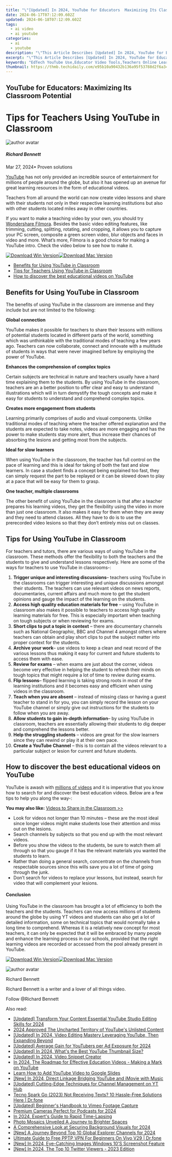 ```yaml
---
title: "\"[Updated] In 2024, YouTube for Educators  Maximizing Its Classroom Potential\""
date: 2024-06-17T07:12:09.602Z
updated: 2024-06-18T07:12:09.602Z
tags:
  - ai video
  - ai youtube
categories:
  - ai
  - youtube
description: "\"This Article Describes [Updated] In 2024, YouTube for Educators: Maximizing Its Classroom Potential\""
excerpt: "\"This Article Describes [Updated] In 2024, YouTube for Educators: Maximizing Its Classroom Potential\""
keywords: "EdTech YouTube Use,Educator Video Tools,Teachers Online Learning,Classroom YouTube Benefits,Student Engagement Videos,Virtual Classroom Resources,Interactive Education Channels"
thumbnail: https://thmb.techidaily.com/e95b10a90432b136a95f53788d2f6a34587f22e1538a737ba31a5504b6070516.jpg
---
```


## YouTube for Educators: Maximizing Its Classroom Potential

# Tips for Teachers Using YouTube in Classroom

![author avatar](https://images.wondershare.com/filmora/article-images/richard-bennett.jpg)

##### Richard Bennett

 Mar 27, 2024• Proven solutions

[YouTube](https://tools.techidaily.com/wondershare/filmora/download/) has not only provided an incredible source of entertainment for millions of people around the globe, but also it has opened up an avenue for great learning resources in the form of educational videos.

 Teachers from all around the world can now create video lessons and share with their students not only in their respective learning institutions but also with other students located miles away in other countries.

 If you want to make a teaching video by your own, you should try [Wondershare Filmora](https://tools.techidaily.com/wondershare/filmora/download/). Besides the basic video editing features, like trimming, cutting, splitting, rotating, and cropping, it allows you to capture your PC screen, composite a green screen video, blur objects and faces in video and more. What’s more, Filmora is a good choice for making a YouTube intro. Check the video below to see how to make it.

[![Download Win Version](https://images.wondershare.com/filmora/guide/download-btn-win.jpg)](https://tools.techidaily.com/wondershare/filmora/download/)[![Download Mac Version](https://images.wondershare.com/filmora/guide/download-btn-mac.jpg)](https://tools.techidaily.com/wondershare/filmora/download/)

* [Benefits for Using YouTube in Classroom](#part1)
* [Tips for Teachers Using YouTube in Classroom](#part2)
* [How to discover the best educational videos on YouTube](#part3)

## Benefits for Using YouTube in Classroom

 The benefits of using YouTube in the classroom are immense and they include but are not limited to the following:

**Global connection**

 YouTube makes it possible for teachers to share their lessons with millions of potential students located in different parts of the world, something which was unthinkable with the traditional modes of teaching a few years ago. Teachers can now collaborate, connect and innovate with a multitude of students in ways that were never imagined before by employing the power of YouTube.

**Enhances the comprehension of complex topics**

 Certain subjects are technical in nature and teachers usually have a hard time explaining them to the students. By using YouTube in the classroom, teachers are an a better position to offer clear and easy to understand illustrations which will in turn demystify the tough concepts and make it easy for students to understand and comprehend complex topics.

**Creates more engagement from students**

 Learning primarily comprises of audio and visual components. Unlike traditional modes of teaching where the teacher offered explanation and the students are expected to take notes, videos are more engaging and has the power to make students stay more alert, thus increase their chances of absorbing the lesions and getting most from the subjects.

**Ideal for slow learners**

 When using YouTube in the classroom, the teacher has full control on the pace of learning and this is ideal for taking of both the fast and slow learners. In case a student finds a concept being explained too fast, they can simply request the part to be replayed or it can be slowed down to play at a pace that will be easy for them to grasp.

**One teacher, multiple classrooms**

 The other benefit of using YouTube in the classroom is that after a teacher prepares his learning videos, they get the flexibility using the video in more than just one classroom. It also makes it easy for them when they are away and they need to attend classes. All they have to do is to use the prerecorded video lesions so that they don’t entirely miss out on classes.

## Tips for Using YouTube in Classroom

 For teachers and tutors, there are various ways of using YouTube in the classroom. These methods offer the flexibility to both the teachers and the students to give and understand lessons respectively. Here are some of the ways for teachers to use YouTube in classrooms-:

1. **Trigger unique and interesting discussions**– teachers using YouTube in the classrooms can trigger interesting and unique discussions amongst their students. The teachers can use relevant videos on news reports, documentaries, current affairs and much more to get the student opinions and gauge the impact of the learning on the students.
2. **Access high quality education materials for free** – using YouTube in classroom also makes it possible to teachers to access high quality learning materials for free. This is especially important when teaching on tough subjects or when reviewing for exams.
3. **Short clips to put a topic in context** – there are documentary channels such as National Geographic, BBC and Channel 4 amongst others where teachers can obtain and play short clips to put the subject matter into proper context for the students.
4. **Archive your work**– use videos to keep a clean and neat record of the various lessons thus making it easy for current and future students to access them with ease.
5. **Review for exams** – when exams are just about the corner, videos become very effective in helping the student to refresh their minds on tough topics that might require a lot of time to review during exams.
6. **Flip lessons**– flipped learning is taking strong roots in most of the learning institutions and it becomes easy and efficient when using videos in the classroom.
7. **Teach when you are absent** – instead of missing class or having a guest teacher to stand in for you, you can simply record the lesson on your YouTube channel or simply give out instructions for the students to follow when you are away.
8. **Allow students to gain in-depth information**– by using YouTube in classroom, teachers are essentially allowing their students to dig deeper and comprehend the lessons better.
9. **Help the struggling students** – videos are great for the slow learners since they can rewind or play it at their own pace.
10. **Create a YouTube Channel** – this is to contain all the videos relevant to a particular subject or lesion for current and future students.

## How to discover the best educational videos on YouTube

 YouTube is awash with [millions of videos](https://tools.techidaily.com/wondershare/filmora/download/) and it is imperative that you know how to search for and discover the best education videos. Below are a few tips to help you along the way-:

**You may also like:** [Videos to Share in the Classroom >>](https://tools.techidaily.com/wondershare/filmora/download/)

* Look for videos not longer than 10 minutes – these are the most ideal since longer videos might make students lose their attention and miss out on the lesions.
* Search channels by subjects so that you end up with the most relevant videos.
* Before you show the videos to the students, be sure to watch them all through so that you gauge if it has the relevant materials you wanted the students to learn.
* Rather than doing a general search, concentrate on the channels from respectable sources since this wills save you a lot of time of going through the junk.
* Don’t search for videos to replace your lessons, but instead, search for video that will complement your lesions.

#### Conclusion

 Using YouTube in the classroom has brought a lot of efficiency to both the teachers and the students. Teachers can now access millions of students around the globe by using YT videos and students can also get a lot of detailed information, some on technical topics that would normally take a long time to comprehend. Whereas it is a relatively new concept for most teachers, it can only be expected that it will be embraced by many people and enhance the learning process in our schools, provided that the right learning videos are recorded or accessed from the pool already present in YouTube.

[![Download Win Version](https://images.wondershare.com/filmora/guide/download-btn-win.jpg)](https://tools.techidaily.com/wondershare/filmora/download/)[![Download Mac Version](https://images.wondershare.com/filmora/guide/download-btn-mac.jpg)](https://tools.techidaily.com/wondershare/filmora/download/)

![author avatar](https://images.wondershare.com/filmora/article-images/richard-bennett.jpg)

Richard Bennett

Richard Bennett is a writer and a lover of all things video.

Follow @Richard Bennett


<ins class="adsbygoogle"
     style="display:block"
     data-ad-format="autorelaxed"
     data-ad-client="ca-pub-7571918770474297"
     data-ad-slot="1223367746"></ins>



<ins class="adsbygoogle"
     style="display:block"
     data-ad-client="ca-pub-7571918770474297"
     data-ad-slot="8358498916"
     data-ad-format="auto"
     data-full-width-responsive="true"></ins>

<span class="atpl-alsoreadstyle">Also read:</span>
<div><ul>
<li><a href="https://youtube-webster.techidaily.com/ed-transform-your-content-essential-youtube-studio-editing-skills-for-2024/"><u>[Updated] Transform Your Content  Essential YouTube Studio Editing Skills for 2024</u></a></li>
<li><a href="https://youtube-webster.techidaily.com/approved-the-uncharted-territory-of-youtubes-unlisted-content/"><u>2024 Approved  The Uncharted Territory of YouTube's Unlisted Content</u></a></li>
<li><a href="https://youtube-webster.techidaily.com/ed-in-2024-video-editing-mastery-leveraging-youtube-then-expanding-beyond/"><u>[Updated] In 2024, Video Editing Mastery  Leveraging YouTube, Then Expanding Beyond</u></a></li>
<li><a href="https://youtube-webster.techidaily.com/ed-average-gain-for-youtubers-per-ad-exposure-for-2024/"><u>[Updated] Average Gain for YouTubers per Ad Exposure for 2024</u></a></li>
<li><a href="https://youtube-webster.techidaily.com/ed-in-2024-whats-the-best-youtube-thumbnail-size/"><u>[Updated] In 2024, What's the Best YouTube Thumbnail Size?</u></a></li>
<li><a href="https://youtube-webster.techidaily.com/ed-in-2024-video-snippet-creator/"><u>[Updated] In 2024, Video Snippet Creator</u></a></li>
<li><a href="https://youtube-webster.techidaily.com/24-the-roadmap-for-effective-education-videos-making-a-mark-on-youtube/"><u>In 2024, The Roadmap for Effective Education Videos - Making a Mark on YouTube</u></a></li>
<li><a href="https://youtube-webster.techidaily.com/-how-to-add-youtube-video-to-google-slides/"><u>Learn How to Add YouTube Video to Google Slides</u></a></li>
<li><a href="https://youtube-webster.techidaily.com/n-2024-direct-linkage-bridging-youtube-and-imovie-with-music/"><u>[New] In 2024, Direct Linkage  Bridging YouTube and iMovie with Music</u></a></li>
<li><a href="https://youtube-webster.techidaily.com/ed-cutting-edge-techniques-for-channel-management-on-yt-hub/"><u>[Updated] Cutting-Edge Techniques for Channel Management on YT Hub</u></a></li>
<li><a href="https://howto.techidaily.com/tecno-spark-go-2023-not-receiving-texts-10-hassle-free-solutions-here-drfone-by-drfone-fix-android-problems-fix-android-problems/"><u>Tecno Spark Go (2023) Not Receiving Texts? 10 Hassle-Free Solutions Here | Dr.fone</u></a></li>
<li><a href="https://video-capture.techidaily.com/updated-beginners-handbook-to-vimeo-footage-capture/"><u>[Updated] Beginner's Handbook to Vimeo Footage Capture</u></a></li>
<li><a href="https://extra-guidance.techidaily.com/premium-cameras-perfect-for-podcasts-for-2024/"><u>Premium Cameras Perfect for Podcasts for 2024</u></a></li>
<li><a href="https://video-capture.techidaily.com/in-2024-experts-guide-to-rapid-time-lapsing/"><u>In 2024, Expert's Guide to Rapid Time-Lapsing</u></a></li>
<li><a href="https://extra-information.techidaily.com/photo-mosaics-unveiled-a-journey-to-brighter-spaces/"><u>Photo Mosaics Unveiled  A Journey to Brighter Spaces</u></a></li>
<li><a href="https://extra-lessons.techidaily.com/a-comprehensive-look-at-securing-background-visuals-for-2024/"><u>A Comprehensive Look at Securing Background Visuals for 2024</u></a></li>
<li><a href="https://facebook-video-footage.techidaily.com/new-a-journey-beyond-top-10-global-explorer-channels-for-2024/"><u>[New] A Journey Beyond  Top 10 Global Explorer Channels for 2024</u></a></li>
<li><a href="https://fake-location.techidaily.com/ultimate-guide-to-free-pptp-vpn-for-beginners-on-vivo-v29-drfone-by-drfone-virtual-android/"><u>Ultimate Guide to Free PPTP VPN For Beginners On Vivo V29 | Dr.fone</u></a></li>
<li><a href="https://screen-capture.techidaily.com/new-in-2024-eye-catching-images-windows-10s-screenshot-feature/"><u>[New] In 2024, Eye-Catching Images  Windows 10'S Screenshot Feature</u></a></li>
<li><a href="https://twitter-videos.techidaily.com/new-in-2024-the-top-10-twitter-viewers-2023-edition/"><u>[New] In 2024, The Top 10 Twitter Viewers - 2023 Edition</u></a></li>
</ul></div>
